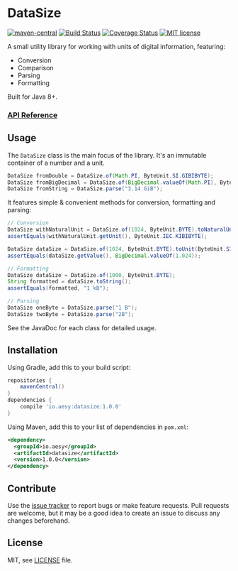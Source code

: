 # DataSize

[![maven-central][maven-central-image]][maven-central-url]
[![Build Status][github-actions-image]][github-actions-url]
[![Coverage Status][codecov-image]][codecov-url]
[![MIT license][license-image]][license-url]

[maven-central-image]: https://img.shields.io/maven-central/v/io.aesy/datasize?style=flat-square
[maven-central-url]: https://search.maven.org/#search%7Cga%7C1%7Cg%3A%22io.aesy%22%20datasize

[github-actions-image]: https://img.shields.io/github/workflow/status/aesy/datasize/Continous%20Integration?style=flat-square
[github-actions-url]: https://github.com/aesy/datasize/actions

[codecov-image]: https://img.shields.io/codecov/c/github/aesy/datasize?style=flat-square
[codecov-url]: https://codecov.io/github/aesy/datasize

[license-image]: https://img.shields.io/github/license/aesy/datasize?style=flat-square
[license-url]: https://github.com/aesy/datasize/blob/master/LICENSE

A small utility library for working with units of digital information, featuring:

* Conversion
* Comparison
* Parsing
* Formatting

Built for Java 8+.

### [API Reference](https://aesy.github.io/datasize/apidocs/)

## Usage

The `DataSize` class is the main focus of the library. It's an immutable container of a number and a unit.

```java
DataSize fromDouble = DataSize.of(Math.PI, ByteUnit.SI.GIBIBYTE);
DataSize fromBigDecimal = DataSize.of(BigDecimal.valueOf(Math.PI), ByteUnit.SI.GIBIBYTE); 
DataSize fromString = DataSize.parse("3.14 GiB"); 
```

It features simple & convenient methods for conversion, formatting and parsing:

```java
// Conversion
DataSize withNaturalUnit = DataSize.of(1024, ByteUnit.BYTE).toNaturalUnit(); 
assertEquals(withNaturalUnit.getUnit(), ByteUnit.IEC.KIBIBYTE);

DataSize dataSize = DataSize.of(1024, ByteUnit.BYTE).toUnit(ByteUnit.SI.KILOBYTE);
assertEquals(dataSize.getValue(), BigDecimal.valueOf(1.024));

// Formatting
DataSize dataSize = DataSize.of(1000, ByteUnit.BYTE); 
String formatted = dataSize.toString(); 
assertEquals(formatted, "1 kB");

// Parsing
DataSize oneByte = DataSize.parse("1 B"); 
DataSize twoByte = DataSize.parse("2B"); 
```

See the JavaDoc for each class for detailed usage.

## Installation
Using Gradle, add this to your build script: 

```groovy
repositories {
    mavenCentral()
}
dependencies {
    compile 'io.aesy:datasize:1.0.0'
}
```

Using Maven, add this to your list of dependencies in `pom.xml`:

```xml
<dependency>
  <groupId>io.aesy</groupId>
  <artifactId>datasize</artifactId>
  <version>1.0.0</version>
</dependency>
```

## Contribute
Use the [issue tracker](https://github.com/aesy/datasize/issues) to report bugs or make feature 
requests. Pull requests are welcome, but it may be a good idea to create an issue to discuss any 
changes beforehand.

## License
MIT, see [LICENSE](/LICENSE) file.
